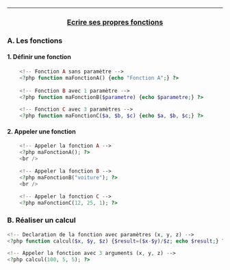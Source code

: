 -----------------------------------------------------------------------------------------------------------------------------------------------------------------------
### <p align='center'> [Ecrire ses propres fonctions](http://formation.upyupy.fr/php-mysql/ecrire-fonction-php/)</p>

### A. Les fonctions
#### 1. Définir une fonction
```php
	<!-- Fonction A sans paramètre --> 
	<?php function maFonctionA() {echo "Fonction A";} ?>
  
	<!-- Fonction B avec 1 paramètre --> 
	<?php function maFonctionB($parametre) {echo $parametre;} ?>

	<!-- Fonction C avec 3 paramètres --> 
	<?php function maFonctionC($a, $b, $c) {echo $a, $b, $c;} ?>
```

#### 2. Appeler une fonction
```php
	<!-- Appeler la fonction A -->
	<?php maFonctionA(); ?>
	<br />

	<!-- Appeler la fonction B -->
	<?php maFonctionB("voiture"); ?>
	<br />

	<!-- Appeler la fonction C -->
	<?php maFonctionC(12, 25, 1); ?>
```

### B. Réaliser un calcul
```php
<!-- Declaration de la fonction avec paramètres (x, y, z) -->
<?php function calcul($x, $y, $z) {$result=($x-$y)/$z; echo $result;} ?>

<!-- Appeler la fonction avec 3 arguments (x, y, z) -->
<?php calcul(100, 5, 5); ?>
```
